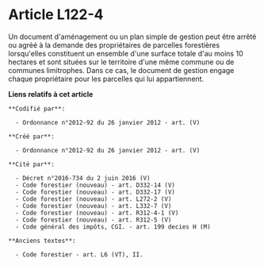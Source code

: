 # Article L122-4

Un document d'aménagement ou un plan simple de gestion peut être arrêté ou agréé à la demande des propriétaires de parcelles
forestières lorsqu'elles constituent un ensemble d'une surface totale d'au moins 10 hectares et sont situées sur le
territoire d'une même commune ou de communes limitrophes. Dans ce cas, le document de gestion engage chaque propriétaire pour
les parcelles qui lui appartiennent.

**Liens relatifs à cet article**

	**Codifié par**:

	  - Ordonnance n°2012-92 du 26 janvier 2012 - art. (V)

	**Créé par**:

	  - Ordonnance n°2012-92 du 26 janvier 2012 - art. (V)

	**Cité par**:

	  - Décret n°2016-734 du 2 juin 2016 (V)
	  - Code forestier (nouveau) - art. D332-14 (V)
	  - Code forestier (nouveau) - art. D332-17 (V)
	  - Code forestier (nouveau) - art. L272-2 (V)
	  - Code forestier (nouveau) - art. L332-7 (V)
	  - Code forestier (nouveau) - art. R312-4-1 (V)
	  - Code forestier (nouveau) - art. R312-5 (V)
	  - Code général des impôts, CGI. - art. 199 decies H (M)

	**Anciens textes**:

	  - Code forestier - art. L6 (VT), II.
